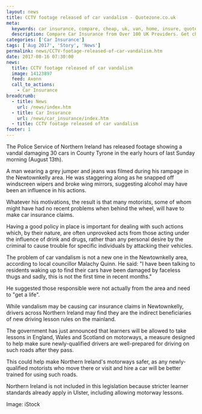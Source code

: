 ```yaml
---
layout: news
title: CCTV footage released of car vandalism - Quotezone.co.uk
meta:
  keywords: car insurance, compare, cheap, uk, van, home, insure, quotes, online, comparison, bike, loans, life
  description: Compare Car Insurance from Over 100 UK Providers. Get cheap quotes online now using our fast, free, secure comparison site
categories: ['Car Insurance']
tags: ['Aug 2017', 'Story', 'News']
permalink: news/CCTV-footage-released-of-car-vandalism.htm
date: 2017-08-16 07:30:00
news:
  title: CCTV footage released of car vandalism
  image: 14123897
  feed: Axonn
  call_to_actions:
    - Car Insurance
breadcrumb:
  - title: News
    url: /news/index.htm
  - title: Car Insurance
    url: /news/car_insurance/index.htm
  - title: CCTV footage released of car vandalism
footer: 1
---
```


The Police Service of Northern Ireland has released footage showing a vandal damaging 30 cars in County Tyrone in the early hours of last Sunday morning (August 13th).

A man wearing a grey jumper and jeans was filmed during his rampage in the Newtownkelly area. He was staggering along as he snapped off windscreen wipers and broke wing mirrors, suggesting alcohol may have been an influence in his actions.&nbsp;

Whatever his motivations, the result is that many motorists, some of whom might have had no recent problems when behind the wheel, will have to make car insurance claims.&nbsp;

Having a good policy in place is important for dealing with such actions which, by their nature, are often unprovoked acts from those acting under the influence of drink and drugs, rather than any personal desire by the criminal to cause trouble for specific individuals by attacking their vehicles.&nbsp;

The problem of car vandalism is not a new one in the Newtownkelly area, according to local councillor Malachy Quinn. He said: &quot;I have been talking to residents waking up to find their cars have been damaged by faceless thugs and sadly, this is not the first time in recent months.&quot;

He suggested those responsible were not actually from the area and need to &quot;get a life&quot;.

While vandalism may be causing car insurance claims in Newtownkelly, drivers across Northern Ireland may find they are the indirect beneficiaries of new driving lesson rules on the mainland.&nbsp;

The government has just announced that learners will be allowed to take lessons in England, Wales and Scotland on motorways, a measure designed to help make sure newly-qualified drivers are well-prepared for driving on such roads after they pass.&nbsp;

This could help make Northern Ireland&#39;s motorways safer, as any newly-qualified motorists who move there or visit and hire a car will be better trained for using such roads.&nbsp;

Northern Ireland is not included in this legislation because stricter learner standards already apply in Ulster, including allowing motorway lessons.&nbsp;

Image: iStock
